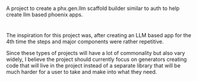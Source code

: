 #

A project to create a phx.gen.llm scaffold builder similar to auth to help create llm based phoenix apps.

#

The inspiration for this project was, after creating an LLM based app for the 4th time the steps and major components were rather repetitive. 

Since these types of projects will have a lot of commonality but also vary widely, I believe the project should currently focus on generators creating code that will live in the project instead of a separate library that will be much harder for a user to take and make into what they need.
